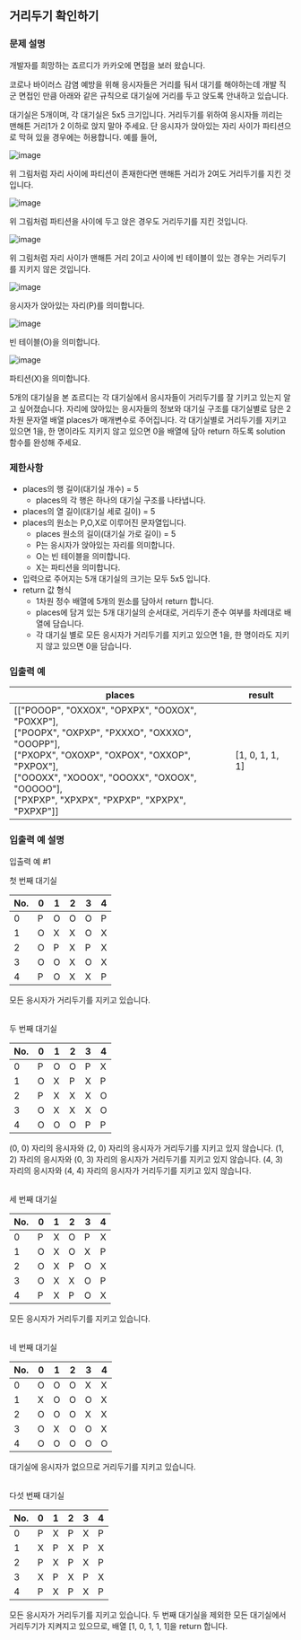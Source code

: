 ## 거리두기 확인하기

### 문제 설명

개발자를 희망하는 죠르디가 카카오에 면접을 보러 왔습니다.

코로나 바이러스 감염 예방을 위해 응시자들은 거리를 둬서 대기를 해야하는데 개발 직군 면접인 만큼
아래와 같은 규칙으로 대기실에 거리를 두고 앉도록 안내하고 있습니다.

대기실은 5개이며, 각 대기실은 5x5 크기입니다.
거리두기를 위하여 응시자들 끼리는 맨해튼 거리1가 2 이하로 앉지 말아 주세요.
단 응시자가 앉아있는 자리 사이가 파티션으로 막혀 있을 경우에는 허용합니다.
예를 들어,

![image](https://github.com/Padack2/CodingTest/assets/26791213/7766a4eb-210c-4bac-8d62-010c06c8dea1)

위 그림처럼 자리 사이에 파티션이 존재한다면 맨해튼 거리가 2여도 거리두기를 지킨 것입니다.

![image](https://github.com/Padack2/CodingTest/assets/26791213/be8b9214-a8a1-48b4-ac4a-2c185132f8fd)

위 그림처럼 파티션을 사이에 두고 앉은 경우도 거리두기를 지킨 것입니다.

![image](https://github.com/Padack2/CodingTest/assets/26791213/bb351b18-aa6a-45ff-8a1e-c82aedb4b684)

위 그림처럼 자리 사이가 맨해튼 거리 2이고 사이에 빈 테이블이 있는 경우는 거리두기를 지키지 않은 것입니다.

![image](https://github.com/Padack2/CodingTest/assets/26791213/361a76ac-2fff-45f1-93d3-5226080fb275)

응시자가 앉아있는 자리(P)를 의미합니다.

![image](https://github.com/Padack2/CodingTest/assets/26791213/9437ae6c-6011-49c3-8b00-2411ccdb2307)

빈 테이블(O)을 의미합니다.

![image](https://github.com/Padack2/CodingTest/assets/26791213/38795935-ff06-4dbc-a04e-1507ba85b0a7)

파티션(X)을 의미합니다.

5개의 대기실을 본 죠르디는 각 대기실에서 응시자들이 거리두기를 잘 기키고 있는지 알고 싶어졌습니다. 자리에 앉아있는 응시자들의 정보와 대기실 구조를 대기실별로 담은 2차원 문자열 배열 places가 매개변수로 주어집니다. 각 대기실별로 거리두기를 지키고 있으면 1을, 한 명이라도 지키지 않고 있으면 0을 배열에 담아 return 하도록 solution 함수를 완성해 주세요.

### 제한사항

- places의 행 길이(대기실 개수) = 5
  - places의 각 행은 하나의 대기실 구조를 나타냅니다.
- places의 열 길이(대기실 세로 길이) = 5
- places의 원소는 P,O,X로 이루어진 문자열입니다.
  - places 원소의 길이(대기실 가로 길이) = 5
  - P는 응시자가 앉아있는 자리를 의미합니다.
  - O는 빈 테이블을 의미합니다.
  - X는 파티션을 의미합니다.
- 입력으로 주어지는 5개 대기실의 크기는 모두 5x5 입니다.
- return 값 형식
  - 1차원 정수 배열에 5개의 원소를 담아서 return 합니다.
  - places에 담겨 있는 5개 대기실의 순서대로, 거리두기 준수 여부를 차례대로 배열에 담습니다.
  - 각 대기실 별로 모든 응시자가 거리두기를 지키고 있으면 1을, 한 명이라도 지키지 않고 있으면 0을 담습니다.

### 입출력 예
|places|result|
|---|---|
|[["POOOP", "OXXOX", "OPXPX", "OOXOX", "POXXP"],<br>["POOPX", "OXPXP", "PXXXO", "OXXXO", "OOOPP"],<br>["PXOPX", "OXOXP", "OXPOX", "OXXOP", "PXPOX"],<br>["OOOXX", "XOOOX", "OOOXX", "OXOOX", "OOOOO"],<br>["PXPXP", "XPXPX", "PXPXP", "XPXPX", "PXPXP"]]|[1, 0, 1, 1, 1]|

### 입출력 예 설명

입출력 예 #1

첫 번째 대기실

|No.|0|1|2|3|4|
|---|---|---|---|---|---|
|0|P|O|O|O|P|
|1|O|X|X|O|X|
|2|O|P|X|P|X|
|3|O|O|X|O|X| 
|4|P|O|X|X|P|

모든 응시자가 거리두기를 지키고 있습니다.

<br>
두 번째 대기실

No.|0|1|2|3|4
|---|---|---|---|---|---|
0|P|O|O|P|X  
1|O|X|P|X|P  
2|P|X|X|X|O  
3|O|X|X|X|O  
4|O|O|O|P|P  

(0, 0) 자리의 응시자와 (2, 0) 자리의 응시자가 거리두기를 지키고 있지 않습니다.
(1, 2) 자리의 응시자와 (0, 3) 자리의 응시자가 거리두기를 지키고 있지 않습니다.
(4, 3) 자리의 응시자와 (4, 4) 자리의 응시자가 거리두기를 지키고 있지 않습니다.

<br>
세 번째 대기실

No.|0|1|2|3|4
|---|---|---|---|---|---|
0|P|X|O|P|X
1|O|X|O|X|P
2|O|X|P|O|X
3|O|X|X|O|P
4|P|X|P|O|X

모든 응시자가 거리두기를 지키고 있습니다.

<br>
네 번째 대기실

No.|0|1|2|3|4
|---|---|---|---|---|---|
0|O|O|O|X|X
1|X|O|O|O|X
2|O|O|O|X|X
3|O|X|O|O|X
4|O|O|O|O|O

대기실에 응시자가 없으므로 거리두기를 지키고 있습니다.

<br>
다섯 번째 대기실

No.|0|1|2|3|4
|---|---|---|---|---|---|
0|P|X|P|X|P
1|X|P|X|P|X
2|P|X|P|X|P
3|X|P|X|P|X
4|P|X|P|X|P

모든 응시자가 거리두기를 지키고 있습니다.
두 번째 대기실을 제외한 모든 대기실에서 거리두기가 지켜지고 있으므로, 배열 [1, 0, 1, 1, 1]을 return 합니다.
